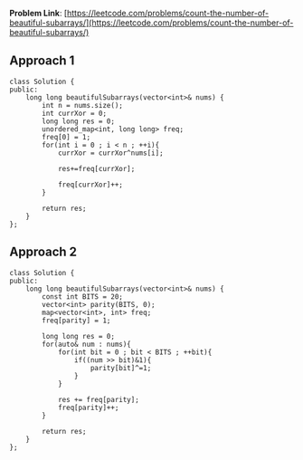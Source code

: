 **Problem Link**: [https://leetcode.com/problems/count-the-number-of-beautiful-subarrays/](https://leetcode.com/problems/count-the-number-of-beautiful-subarrays/)
## Approach 1
```
class Solution {
public:
    long long beautifulSubarrays(vector<int>& nums) {
        int n = nums.size();
        int currXor = 0;
        long long res = 0;
        unordered_map<int, long long> freq;
        freq[0] = 1;
        for(int i = 0 ; i < n ; ++i){
            currXor = currXor^nums[i];

            res+=freq[currXor];

            freq[currXor]++;
        }

        return res;
    }
};
```
## Approach 2
```
class Solution {
public:
    long long beautifulSubarrays(vector<int>& nums) {
        const int BITS = 20;
        vector<int> parity(BITS, 0);
        map<vector<int>, int> freq;
        freq[parity] = 1;

        long long res = 0;
        for(auto& num : nums){
            for(int bit = 0 ; bit < BITS ; ++bit){
                if((num >> bit)&1){
                    parity[bit]^=1;
                }
            }

            res += freq[parity];
            freq[parity]++;
        }

        return res;
    }
};
```